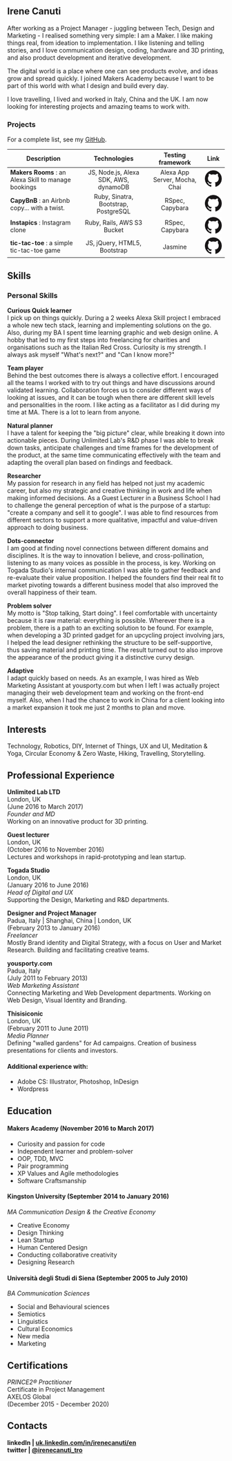 ## Irene Canuti

After working as a Project Manager - juggling between Tech, Design and Marketing - I realised something very simple: I am a Maker. I like making things real, from ideation to implementation. I like listening and telling stories, and I love communication design, coding, hardware and 3D printing, and also product development and iterative development.   

The digital world is a place where one can see products evolve, and ideas grow and spread quickly. I joined Makers Academy because I want to be part of this world with what I design and build every day.

I love travelling, I lived and worked in Italy, China and the UK. I am now looking for interesting projects and amazing teams to work with.

### Projects

For a complete list, see my [GitHub](https://github.com/nenoch?tab=repositories).

| Description        | Technologies           | Testing framework  | Link |
| ------------------ |:----------------------:| :------------------:| :----: |
| **Makers Rooms** : an Alexa Skill to manage bookings |JS, Node.js, Alexa SDK, AWS, dynamoDB          | Alexa App Server, Mocha, Chai | [![Project's GitHub Repository](imgs/GitHub-Mark-64px.png)](https://github.com/nenoch/Alexa-book-events)|
| **CapyBnB** : an Airbnb copy... with a twist. |Ruby, Sinatra, Bootstrap, PostgreSQL   | RSpec, Capybara | [![Project's GitHub Repository](imgs/GitHub-Mark-64px.png)](https://github.com/nenoch/makers-bnb)|
| **Instapics** : Instagram clone |Ruby, Rails, AWS S3 Bucket  | RSpec, Capybara | [![Project's GitHub Repository](imgs/GitHub-Mark-64px.png)](https://github.com/nenoch/instagram-challenge)|
| **tic-tac-toe** : a simple tic-tac-toe game  |JS, jQuery, HTML5, Bootstrap  | Jasmine | [![Project's GitHub Repository](imgs/GitHub-Mark-64px.png)](https://github.com/nenoch/tic-tac-toe)|

## Skills

### Personal Skills

**Curious Quick learner**   
I pick up on things quickly. During a 2 weeks Alexa Skill project I embraced a whole new tech stack, learning and implementing solutions on the go. Also, during my BA I spent time learning graphic and web design online. A hobby that led to my first steps into freelancing for charities and organisations such as the Italian Red Cross. Curiosity is my strength. I always ask myself "What's next?" and "Can I know more?"  

**Team player**   
Behind the best outcomes there is always a collective effort. I encouraged all the teams I worked with to try out things and have discussions around validated learning. Collaboration forces us to consider different ways of looking at issues, and it can be tough when there are different skill levels and personalities in the room. I like acting as a facilitator as I did during my time at MA. There is a lot to learn from anyone.

**Natural planner**   
I have a talent for keeping the "big picture" clear, while breaking it down into actionable pieces. During Unlimited Lab's R&D phase I was able to break down tasks, anticipate challenges and time frames for the development of the product, at the same time communicating effectively with the team and adapting the overall plan based on findings and feedback.

**Researcher**  
My passion for research in any field has helped not just my academic career, but also my strategic and creative thinking in work and life when making informed decisions. As a Guest Lecturer in a Business School I had to challenge the general perception of what is the purpose of a startup: "create a company and sell it to google". I was able to find resources from different sectors to support a more qualitative, impactful and value-driven approach to doing business.

**Dots-connector**  
I am good at finding novel connections between different domains and disciplines. It is the way to innovation I believe, and cross-pollination, listening to as many voices as possible in the process, is key. Working on Togada Studio's internal communication I was able to gather feedback and re-evaluate their value proposition. I helped the founders find their real fit to market pivoting towards a different business model that also improved the overall happiness of their team.

**Problem solver**   
My motto is "Stop talking, Start doing". I feel comfortable with uncertainty because it is raw material: everything is possible. Wherever there is a problem, there is a path to an exciting solution to be found. For example, when developing a 3D printed gadget for an upcycling project involving jars, I helped the lead designer rethinking the structure to be self-supportive, thus saving material and printing time. The result turned out to also improve the appearance of the product giving it a distinctive curvy design.

**Adaptive**  
I adapt quickly based on needs. As an example, I was hired as Web Marketing Assistant at yousporty.com but when I left I was actually project managing their web development team and working on the front-end myself. Also, when I had the chance to work in China for a client looking into a market expansion it took me just 2 months to plan and move.

## Interests

Technology, Robotics, DIY, Internet of Things, UX and UI, Meditation & Yoga, Circular Economy & Zero Waste, Hiking, Travelling, Storytelling.

## Professional Experience

**Unlimited Lab LTD**     
London, UK   
(June 2016 to March 2017)    
*Founder and MD*   
Working on an innovative product for 3D printing.

**Guest lecturer**     
London, UK   
(October 2016 to November 2016)     
Lectures and workshops in rapid-prototyping and lean startup.

**Togada Studio**    
London, UK    
(January 2016 to June 2016)   
*Head of Digital and UX*   
Supporting the Design, Marketing and R&D departments.

**Designer and Project Manager**   
Padua, Italy | Shanghai, China | London, UK    
(February 2013 to January 2016)    
*Freelancer*  
Mostly Brand identity and Digital Strategy, with a focus on User and Market Research. Building and facilitating creative teams.

**yousporty.com**   
Padua, Italy   
(July 2011 to February 2013)   
*Web Marketing Assistant*   
Connecting Marketing and Web Development departments. Working on Web Design, Visual Identity and Branding.

**Thisisiconic**   
London, UK    
(February 2011 to June 2011)   
*Media Planner*   
Defining "walled gardens" for Ad campaigns.
Creation of business presentations for clients and investors.  

#### Additional experience with:   

- Adobe CS: Illustrator, Photoshop, InDesign
- Wordpress

## Education

#### Makers Academy (November 2016 to March 2017)

- Curiosity and passion for code
- Independent learner and problem-solver
- OOP, TDD, MVC
- Pair programming
- XP Values and Agile methodologies
- Software Craftsmanship

#### Kingston University (September 2014 to January 2016)
*MA Communication Design & the Creative Economy*
- Creative Economy
- Design Thinking
- Lean Startup
- Human Centered Design
- Conducting collaborative creativity
- Designing Research

#### Università degli Studi di Siena (September 2005 to July 2010)
*BA Communication Sciences*
- Social and Behavioural sciences
- Semiotics
- Linguistics
- Cultural Economics
- New media
- Marketing

## Certifications

*PRINCE2® Practitioner*  
Certificate in Project Management   
AXELOS Global   
(December 2015 - December 2020)


## Contacts

**linkedIn | [uk.linkedin.com/in/irenecanuti/en](https://uk.linkedin.com/in/irenecanuti/en
)**   
**twitter | [@irenecanuti_tro ](https://twitter.com/irenecanuti_tro
)**
